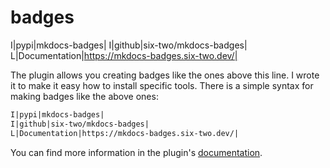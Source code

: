 # badges

I|pypi|mkdocs-badges|
I|github|six-two/mkdocs-badges|
L|Documentation|https://mkdocs-badges.six-two.dev/|

The plugin allows you creating badges like the ones above this line.
I wrote it to make it easy how to install specific tools.
There is a simple syntax for making badges like the above ones:

```markdown
I|pypi|mkdocs-badges|
I|github|six-two/mkdocs-badges|
L|Documentation|https://mkdocs-badges.six-two.dev/|
```

You can find more information in the plugin's [documentation](https://mkdocs-badges.six-two.dev/).

